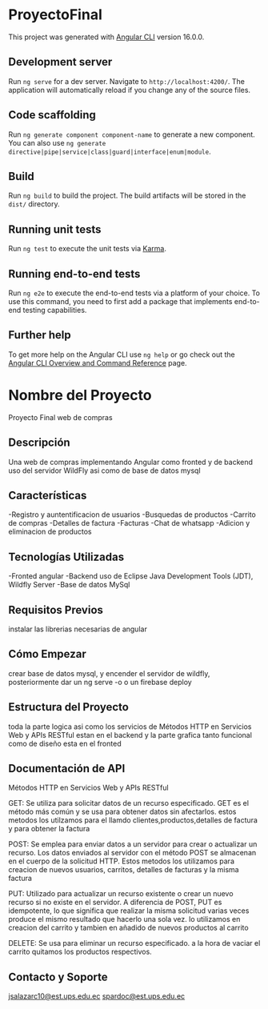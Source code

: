 # ProyectoFinal

This project was generated with [Angular CLI](https://github.com/angular/angular-cli) version 16.0.0.

## Development server

Run `ng serve` for a dev server. Navigate to `http://localhost:4200/`. The application will automatically reload if you change any of the source files.

## Code scaffolding

Run `ng generate component component-name` to generate a new component. You can also use `ng generate directive|pipe|service|class|guard|interface|enum|module`.

## Build

Run `ng build` to build the project. The build artifacts will be stored in the `dist/` directory.

## Running unit tests

Run `ng test` to execute the unit tests via [Karma](https://karma-runner.github.io).

## Running end-to-end tests

Run `ng e2e` to execute the end-to-end tests via a platform of your choice. To use this command, you need to first add a package that implements end-to-end testing capabilities.

## Further help

To get more help on the Angular CLI use `ng help` or go check out the [Angular CLI Overview and Command Reference](https://angular.io/cli) page.

# Nombre del Proyecto
Proyecto Final web de compras

## Descripción
Una web de compras implementando Angular como fronted y de backend uso del servidor WildFly asi como de base de datos mysql

## Características
-Registro y auntentificacion de usuarios
-Busquedas de productos
-Carrito de compras
-Detalles de factura
-Facturas
-Chat de whatsapp
-Adicion y eliminacion de productos
## Tecnologías Utilizadas
-Fronted angular 
-Backend uso de Eclipse Java Development Tools (JDT), Wildfly Server
-Base de datos MySql

## Requisitos Previos
instalar las librerias necesarias de angular

## Cómo Empezar
crear base de datos mysql, y encender el servidor de wildfly, posteriormente dar un ng serve -o o un firebase deploy

## Estructura del Proyecto
toda la parte logica asi como los servicios de Métodos HTTP en Servicios Web y APIs RESTful estan en el backend
y la parte grafica tanto funcional como de diseño esta en el fronted

## Documentación de API
Métodos HTTP en Servicios Web y APIs RESTful

GET: Se utiliza para solicitar datos de un recurso especificado. GET es el método más común y se usa para obtener datos sin afectarlos.
estos metodos los utilzamos para el llamdo clientes,productos,detalles de factura y para obtener la factura

POST: Se emplea para enviar datos a un servidor para crear o actualizar un recurso. Los datos enviados al servidor con el método POST se almacenan en el cuerpo de la solicitud HTTP.
Estos metodos los utilizamos para  creacion de nuevos usuarios, carritos, detalles de facturas y la misma factura

PUT: Utilizado para actualizar un recurso existente o crear un nuevo recurso si no existe en el servidor. A diferencia de POST, PUT es idempotente, lo que significa que realizar la misma solicitud varias veces produce el mismo resultado que hacerlo una sola vez.
lo utilizamos en creacion del carrito y tambien en añadido de nuevos productos al carrito

DELETE: Se usa para eliminar un recurso especificado.
a la hora de vaciar el carrito quitamos los productos respectivos.

## Contacto y Soporte

jsalazarc10@est.ups.edu.ec
spardoc@est.ups.edu.ec
